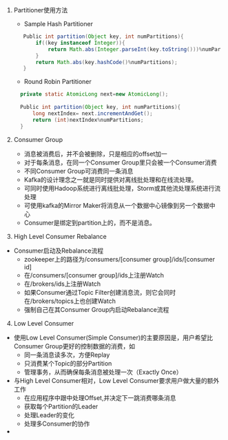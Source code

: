 1. Partitioner使用方法
   + Sample Hash Partitioner 
   ```java
      Public int partition(Object key, int numPartitions){
          if((key instanceof Integer)){
              return Math.abs(Integer.parseInt(key.toString()))%numPartitions;
          }
          return Math.abs(key.hashCode()%numPartitions);
      }
   ```
   + Round Robin Partitioner
    ```java
      private static AtomicLong next=new AtomicLong();
      
      Public int partition(Object key, int numPartitions){
          long nextIndex= next.incrementAndGet();
          return (int)nextIndex%numPartitions;
      }
    ```


2. Consumer Group
   + 消息被消费后，并不会被删除，只是相应的offset加一
   + 对于每条消息，在同一个Consumer Group里只会被一个Consumer消费
   + 不同Consumer Group可消费同一条消息
   + Kafka的设计理念之一就是同时提供对离线批处理和在线流处理。
   + 可同时使用Hadoop系统进行离线批处理，Storm或其他流处理系统进行流处理
   + 可使用kafka的Mirror Maker将消息从一个数据中心镜像到另一个数据中心
   + Consumer是绑定到partition上的，而不是消息。

 3. High Level Consumer Rebalance
   + Consumer启动及Rebalance流程
      - zookeeper上的路径为/consumers/[consumer group]/ids/[consumer id]
      - 在/consumers/[consumer group]/ids上注册Watch
      - 在/brokers/ids上注册Watch
      - 如果Consumer通过Topic Filter创建消息流，则它会同时在/brokers/topics上也创建Watch
      - 强制自己在其Consumer Group内启动Rebalance流程
   
 4. Low Level Consumer
   + 使用Low Level Consumer(Simple Consumer)的主要原因是，用户希望比Consumer Group更好的控制数据的消费，如
      - 同一条消息读多次，方便Replay
      - 只消费某个Topic的部分Partition
      - 管理事务，从而确保每条消息被处理一次（Exactly Once）
   + 与High Level Consumer相对，Low Level Consumer要求用户做大量的额外工作
      - 在应用程序中跟中处理Offset,并决定下一跳消费哪条消息
      - 获取每个Partition的Leader
      - 处理Leader的变化
      - 处理多Consumer的协作
   + 
